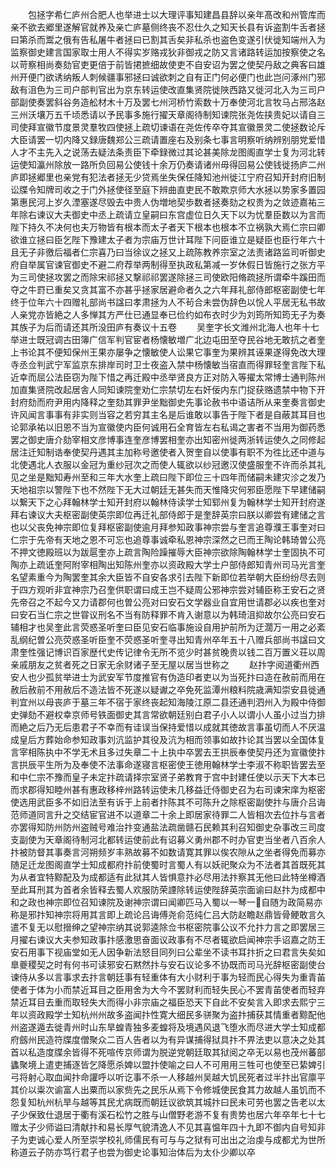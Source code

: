<!-- { "loadSidebar": true } -->
　　包拯字希仁庐州合肥人也举进士以大理评事知建昌县辞以亲年髙改和州管库而亲不欲去郷里遂解官就养及亲亡庐墓侧终丧不忍仕久之知天长县有诉盗割牛舌者拯曰第杀而鬻之俄有告私屠牛者拯曰已割其舌矣非私杀也盗色变遂引伏徙知端州入为监察御史建言国家取士用人不得实岁赂戎狄非御戎之防又言诸路转运加按察使之名以苛察相尚奏劾官吏更倍于前皆捃摭细故使吏不自安诏为罢之使契丹敌之典客曰雄州开便门欲诱纳叛人刺候疆事邪拯曰诚欲刺之自有正门何必便门也此岂问涿州门邪敌有沮色为三司户部判官出为京东转运使改直集贤院徙陜西路又徙河北入为三司户部副使奏罢斜谷务造舩材木十万及罢七州河桥竹索数十万奉使河北言牧马占邢洛赵三州沃壤万五千顷悉请以予民事多施行擢天章阁待制知谏院张尧佐挟贵妃以请自三司使拜宣徽节度景灵羣牧四使拯上疏切谏语在尧佐传卒夺其宣徽景灵二使拯数论斥大臣请罢一切内降又録唐魏郑公三疏请置座右及别条七事言明察听纳辨别朋党爱惜人才不主先入之说荡去疑法条责臣下牵録微过其论甚美除龙图阁直学士复为河北转运使知瀛州除放一路所负回易公使钱十余万仍奏请诸州毋得回易公使钱徙扬庐二州庐即拯郷里也亲党有犯法者拯无少贷焉坐失保任降知池州徙江宁府召知开封府旧制讼牒令知牌司收之于门外拯使径至庭下辨曲直吏民不敢欺京师大水拯以势家多置园第惠民河上岁久湮塞遂尽毁去中贵人伪増地契歩数者拯奏劾之权贵为之敛迹嘉祐三年除右谏议大夫御史中丞上疏请立皇嗣曰东宫虚位日久天下以为忧羣臣数以为言而陛下持久不决何也夫万物皆有根本而太子者天下根本也根本不立祸孰大焉仁宗曰卿欲谁立拯曰臣乞陛下豫建太子者为宗庙万世计耳陛下问臣谁立是疑臣也臣行年六十且无子非徼后福者仁宗喜乃曰当徐议之拯又上疏陈教养宗室之法责诸路监司听御史府自举属官谏官御史不避二府荐举两制得至执政私第减一岁休假日皆施行之张方平为三司使拯攻罢之而除宋祁拯又撃祁祁罢遂除拯三司使欧阳脩疏拯所谓牵牛蹊田而夺之牛罸已重矣又贪其富不亦甚乎拯家居避命者久之六年拜礼部侍郎枢密副使七年终于位年六十四赠礼部尚书諡曰孝肃拯为人不茍合未尝伪辞色以恱人平居无私书故人亲党亦皆絶之人多惮其方严仕已通显奉已俭约如布衣时少为刘筠所知筠无子为奏其族子为后而请还其所没田庐有奏议十五卷
　　吴奎字长文潍州北海人也年十七举进士既冠调古田簿广信军判官宦者杨懐敏増广北边屯田至夺民谷地无敢抗之者奎上书论其不便知保州王果亦屡争之懐敏使人讼果它事奎为果辨其诬果遂得免改大理寺丞佥判武宁军监京东排岸司时卫士夜盗入禁中杨懐敏当宿直而得罪轻奎言陛下私近幸而屈公法臣窃为陛下惜之再迁殿中丞举贤良方正对防入等擢太常博士通判陈州加直集贤院改起居舎人同知谏院奎劝仁宗禁切左右奸佞内东门捉获赂遗禁中物下开封府劾而府尹用内降释之奎劾其罪尹坐黜御史先事论赦书中语诘所从来奎奏言御史许风闻言事事有非实则当容之若穷其主名是后谁敢以事告于陛下者是自蔽其耳目也论郭承祐以旧恩不当为宣徽使内臣何诚用石全育皆左右私谒之害者不当用为御药悉罢之御史唐介劾宰相文彦博事连奎彦博罢相奎亦出知密州徙两浙转运使久之同修起居注迁知制诰奉使契丹遇其主加称号邀使者入贺奎自以使事有职不为徃比还中道与北使遇北人衣服以金冠为重纱冠次之而使人辄欲以纱冠邀汉使盛服奎不许而杀其礼见之坐是黜知寿州至和三年大水奎上疏曰陛下即位三十四年而储嗣未建灾沴之发乃天地祖宗以警陛下也不然陛下无大过朝廷无甚失而天惟降灾何邪臣愿陛下早建储嗣以繋天下之心拜翰林学士知开封府以翰林侍读学士知郓州复为翰林学士知开封府遂拜右谏议大夫枢密副使英宗即位再迁礼部侍郎于是奎辞英宗曰朕以卿尝有建储之言也以父丧免神宗即位复拜枢密副使逾月拜参知政事神宗尝与奎言追尊濮王事奎对曰仁宗于先帝有天地之恩不可忘也追尊事诚牵私恩神宗深然之已而王陶论韩琦曽公亮不押文徳殿班以为跋扈奎亦上疏言陶险躁摧辱大臣神宗欲除陶翰林学士奎固执不可陶亦上疏诋奎阿附宰相陶出知陈州奎亦以资政殿大学士户部侍郎知青州司马光言奎名望素重今为陶罢奎其余大臣皆不自安各求引去陛下新即位若举朝大臣纷纷尽去则于四方观听非宜神宗乃召奎供职谓曰成王岂不疑周公邪神宗尝对辅臣称王安石之贤先帝召之不起今又力请郡何也曽公亮对曰安石文学器业自宜用世请郡必以疾也奎对曰安石当仁宗之世甞议刑名不当有防释罪不肯入谢意以为韩琦沮抑故尔公亮曰安石辅相才也吴奎此言荧惑圣听奎曰臣见安石临事施设自用护前所为迂濶万一用之必紊乱纲纪曽公亮荧惑圣听臣奎不荧惑圣听奎寻出知青州卒年五十八赠兵部尚书諡曰文肃奎性强记博识百家歴代史传记律令无所不览少时甚贫晚贵以钱二百万置义荘以周亲戚朋友之贫者死之日家无余财诸子至无屋以居当世称之
　　赵抃字阅道衢州西安人也少孤贫举进士为武安军节度推官有伪造印者吏以为当死抃曰造在赦前而用在赦后赦前不用赦后不造法皆不死遂以疑谳之卒免死监潭州粮料院歳满知崇安县徙通判宜州以母丧庐于墓三年不宿于家终丧起知海陵江原二县还通判泗州入为殿中侍御史弹劾不避权幸京师号铁面御史其言常欲朝廷别白君子小人以谓小人虽小过当力排而絶之后乃无后患君子不幸而有诖误当保持爱惜以成就其徳故言事虽切而人不厌温成皇后方葬始命参知政事刘沆监护其役及沆为相而领事如故抃论其当罢以全国体复言宰相陈执中不学无术且多过失章二十上执中卒罢去王拱辰奉使契丹还为宣徽使抃言拱辰平生所为及奉使不法事命遂寝言枢密使王徳用翰林学士李淑不称职皆罢去至和中仁宗不豫而皇子未定抃疏请择宗室贤子弟教育于宫中封建任使以示天下大本已而求郡得知睦州甚有惠政移梓州路转运使未几移益迁侍御史召为右司谏宋庠为枢密使选用武臣多不如旧法至有诉于上前者抃陈其不可陈升之除枢密副使抃与唐介吕诲范师道同言升之交结宦官进不以道章二十余上即居家待罪二人皆相次去位抃与言者亦罢得知防州防州盗贼号难治抃变通盐法疏凿赣石民赖其利召知御史杂事改三司度支副使为天章阁待制河北都转运使前此有诏募义勇州郡不时办官吏当坐者八百余人抃被防督其事奏言河朔频岁丰熟故募不如数请寛其罪以俟农隙从之坐者得免而募亦随足迁龙图阁直学士知成都府抃前使蜀时言蜀人有以妖祀聚众为不法者其首既死其为从者宜特黥配及为成都适有此狱其人皆惧意抃必尽用法抃察其无他曰此特坐樽酒至此耳刑其为首者余皆释去蜀人欢服防荣諲除转运使陛辞英宗面谕曰赵抃为成都中和之政也神宗即位召知谏院及谢神宗谓曰闻卿匹马入蜀以一琴一自随为政简易亦称是邪抃知神宗将用其言即上疏论吕诲傅尧俞范纯仁吕大防赵瞻赵鼎皆骨鲠敢言久遣不复无以慰搢绅之望神宗纳其说郭逵除佥书枢密院事公议不允抃力言之即罢居三月擢右谏议大夫参知政事抃感激思奋面议政事有不尽者辄欲启闻神宗手诏嘉之防王安石用事下视庙堂如无人因争新法怒目同列曰公辈坐不读书耳抃折之曰君言失矣如臯夔稷契之时有何书可读邪安石黙然抃与安石议论多不协既而司马光辞枢密副使台谏侍从多以言事求去抃言朝廷事有轻重体有大小财利于事为轻而民心得失为重青苖使者于体为小而禁近耳目之臣用舍为大今不罢财利而轻失民心不罢青苖使者而轻弃禁近耳目去重而取轻失大而得小非宗庙之福臣恐天下自此不安矣言入即求去熙宁三年以资政殿学士知杭州州故多盗闻抃性寛大细民多骈聚为盗抃捕获其情重者黥配他州盗遂遁去徙青州时山东旱蝗青独多麦蝗将及境遇风退飞堕水而尽进大学士知成都府劔州民造符牒度僧聚众二百人告者以为有异谋捕得狱具抃不畀法吏以意决之处其首以私造度牒余皆得不死喧传京师谓为脱逆党朝廷取其狱阅之卒无以易也茂州蕃部蠭聚境上遣吏捕逐皆乞降愿杀婢以盟抃使喻之曰人不可用用三牲可也使至已絷婢引弓将射心取血闻抃命讙呼以听讫事不杀一人移越州吴越大饥民死者过半抃出官廪平其价以粜次谕富人出粟而以家赀先之民乐从焉下令修城使民食其力故越人虽饥而不怨复知杭州杭旱与越等其民尤病既而朝廷议欲筑其城抃曰民未可劳也罢之告老以太子少保致仕退居于衢有溪石松竹之胜与山僧野老游不复有贵势也居六年卒年七十七赠太子少师谥曰清献抃和易长厚气貌清逸人不见其喜愠年四十九即不御内自号知非子为吏诚心爱人所至崇学校礼师儒民有可与与之狱有可出出之治虔与成都尤为世所称道云子防亦笃行君子也尝为御史论事知治体后为太仆少卿以卒
